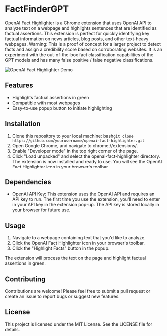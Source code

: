 # FactFinderGPT

OpenAI Fact Highlighter is a Chrome extension that uses OpenAI API to analyze text on a webpage and highlights sentences that are identified as factual assertions. This extension is perfect for quickly identifying key factual information on news articles, blog posts, and other text-heavy webpages.
Warning: This is a proof of concept for a larger project to detect facts and assign a credibility score based on corroborating websites. It is an experiment with the out-of-the-box fact classification capabilities of the GPT models and has many false positive / false negative classifications.

![OpenAI Fact Highlighter Demo](https://cryptid-megalodon.github.io/images/FactFinderGPT_Demo_Sreenshot.png)

## Features
* Highlights factual assertions in green
* Compatible with most webpages
* Easy-to-use popup button to initiate highlighting

## Installation
1) Clone this repository to your local machine:
bash```git clone https://github.com/yourusername/openai-fact-highlighter.git```
2) Open Google Chrome, and navigate to chrome://extensions/.
3) Enable "Developer mode" in the top right corner of the page.
4) Click "Load unpacked" and select the openai-fact-highlighter directory.
The extension is now installed and ready to use. You will see the OpenAI Fact Highlighter icon in your browser's toolbar.

## Dependencies
* OpenAI API Key: This extension uses the OpenAI API and requires an API key to run. The first time you use the extension, you'll need to enter in your API key in the extension pop-up. The API key is stored locally in your browser for future use.

## Usage
1) Navigate to a webpage containing text that you'd like to analyze.
2) Click the OpenAI Fact Highlighter icon in your browser's toolbar.
3) Click the "Highlight Facts" button in the popup.

The extension will process the text on the page and highlight factual assertions in green.

## Contributing
Contributions are welcome! Please feel free to submit a pull request or create an issue to report bugs or suggest new features.

## License
This project is licensed under the MIT License. See the LICENSE file for details.
